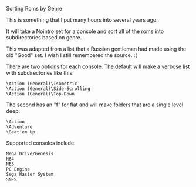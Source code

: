 Sorting Roms by Genre

This is something that I put many hours into several years ago.

It will take a Nointro set for a console and sort all of the roms into subdirectories based on genre.

This was adapted from a list that a Russian gentleman had made using the old "Good" set. I wish I still remembered the source. :(

There are two options for each console. The default will make a verbose list with subdirectories like this:

	\Action (General)\Isometric
 	\Action (General)\Side-Scrolling
	\Action (General)\Top-Down

The second has an "f" for flat and will make folders that are a single level deep:

	\Action
	\Adventure
	\Beat'em Up

Supported consoles include:

	Mega Drive/Genesis
	N64
	NES
	PC Engine
	Sega Master System
	SNES
